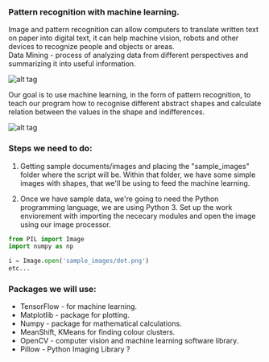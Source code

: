 ### Pattern recognition with machine learning.


Image and pattern recognition can allow computers to translate written text on paper into digital text, 
it can help machine vision, robots and other devices to recognize people and objects or areas.  
Data Mining - process of analyzing data from different perspectives and summarizing it into useful information.  


![alt tag](https://behavior.lbl.gov/sites/behavior.lbl.gov/files/data_mining.png)



Our goal is to use machine learning, in the form of pattern recognition, to teach our program how to recognise different
abstract shapes and calculate relation between the values in the shape and indifferences.   


![alt tag](https://static.wixstatic.com/media/e4cc5f_5553e39727ac4ce1ab9179a0f3bff452~mv2.png/v1/fill/w_561,h_198,al_c,usm_0.66_1.00_0.01/e4cc5f_5553e39727ac4ce1ab9179a0f3bff452~mv2.png)



### Steps we need to do:
1. Getting sample documents/images and placing the "sample_images" folder where the script will be. Within that folder, we have some simple images with shapes, that we'll be using to feed the machine learning.


2. Once we have sample data, we're going to need the Python programming language, we are using Python 3. Set up the work enviorement with importing the nececary modules and open the image using our image processor.
```Python
from PIL import Image
import numpy as np

i = Image.open('sample_images/dot.png')
etc...
```


### Packages we will use:
* TensorFlow - for machine learning. 
* Matplotlib - package for plotting. 
* Numpy - package for mathematical calculations. 
* MeanShift, KMeans for finding colour clusters. 
* OpenCV - computer vision and machine learning software library. 
* Pillow - Python Imaging Library ?

